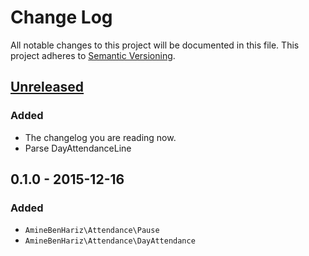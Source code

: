 # Change Log
All notable changes to this project will be documented in this file.
This project adheres to [Semantic Versioning](http://semver.org/).

## [Unreleased]
### Added
- The changelog you are reading now.
- Parse DayAttendanceLine

## 0.1.0 - 2015-12-16
### Added
- `AmineBenHariz\Attendance\Pause`
- `AmineBenHariz\Attendance\DayAttendance`

[Unreleased]: https://github.com/aminebenhariz/Attendance/compare/0.1.0...HEAD